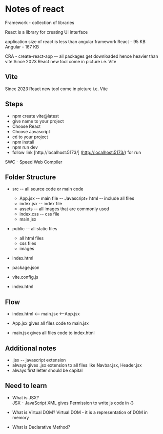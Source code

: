 # Notes of react

Framework - collection of libraries

React is a library for creating UI interface

application size of react is less than angular framework
React - 95 KB
Angular - 167 KB

CRA - create-react-app -- all packages get downloaded hence heavier than vite
Since 2023 React new tool come in picture i.e. Vite

## Vite

Since 2023 React new tool come in picture i.e. Vite

## Steps

- npm create vite@latest
- give name to your project
- Choose React
- Choose Javascript
- cd to your project
- npm install
- npm run dev
- follow link [http://localhost:5173/] (<http://localhost:5173/>) for run

SWC - Speed Web Compiler

## Folder Structure

- src -- all source code or main code
  - App.jsx -- main file -- Javascript+ html -- include all files
  - index.jsx -- index file
  - assets -- all images that are commonly used
  - index.css -- css file
  - main.jsx

- public -- all static files
  - all html files
  - css files
  - images

- index.html

- package.json

- vite.config.js

- index.html

## Flow

- index.html <-- main.jsx <--App.jsx

- App.jsx gives all files code to main.jsx

- main.jsx gives all files code to index.html

## Additional notes

- .jsx -- javascript extension
- always gives .jsx extension to all files like Navbar.jsx, Header.jsx
- always first letter should be capital

## Need to learn

- What is JSX? <br>
  JSX - JavaScript XML
  gives Permission to write js code in {}

- What is Virtual DOM?
  Virtual DOM - it is a representation of DOM in memory

- What is Declarative Method?
